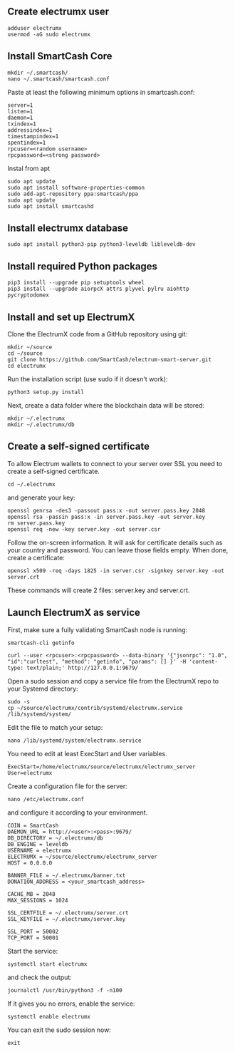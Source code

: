 ## Create electrumx user

```
adduser electrumx
usermod -aG sudo electrumx
```

## Install SmartCash Core

```
mkdir ~/.smartcash/
nano ~/.smartcash/smartcash.conf
```

Paste at least the following minimum options in smartcash.conf:

```
server=1
listen=1
daemon=1
txindex=1
addressindex=1
timestampindex=1
spentindex=1
rpcuser=<random username>
rpcpassword=<strong password>
```

Instal from apt

```
sudo apt update
sudo apt install software-properties-common
sudo add-apt-repository ppa:smartcash/ppa
sudo apt update
sudo apt install smartcashd
```

## Install electrumx database

```
sudo apt install python3-pip python3-leveldb libleveldb-dev
```

## Install required Python packages

```
pip3 install --upgrade pip setuptools wheel
pip3 install --upgrade aiorpcX attrs plyvel pylru aiohttp pycryptodomex
```

## Install and set up ElectrumX

Clone the ElectrumX code from a GitHub repository using git:

```
mkdir ~/source
cd ~/source
git clone https://github.com/SmartCash/electrum-smart-server.git
cd electrumx
```

Run the installation script (use sudo if it doesn't work):

```
python3 setup.py install
```

Next, create a data folder where the blockchain data will be stored:

```
mkdir ~/.electrumx
mkdir ~/.electrumx/db
```


## Create a self-signed certificate

To allow Electrum wallets to connect to your server over SSL you need to create a self-signed certificate.

```
cd ~/.electrumx
```

and generate your key:

```
openssl genrsa -des3 -passout pass:x -out server.pass.key 2048
openssl rsa -passin pass:x -in server.pass.key -out server.key
rm server.pass.key
openssl req -new -key server.key -out server.csr
```

Follow the on-screen information. It will ask for certificate details such as your country and password. You can leave those fields empty.
When done, create a certificate:

```
openssl x509 -req -days 1825 -in server.csr -signkey server.key -out server.crt
```

These commands will create 2 files: server.key and server.crt.


## Launch ElectrumX as service

First, make sure a fully validating SmartCash node is running:

```
smartcash-cli getinfo
```
```
curl --user <rpcuser>:<rpcpassword> --data-binary '{"jsonrpc": "1.0", "id":"curltest", "method": "getinfo", "params": [] }' -H 'content-type: text/plain;' http://127.0.0.1:9679/
```

Open a sudo session and copy a service file from the ElectrumX repo to your Systemd directory:

```
sudo -s
cp ~/source/electrumx/contrib/systemd/electrumx.service /lib/systemd/system/
```

Edit the file to match your setup:

```
nano /lib/systemd/system/electrumx.service
```

You need to edit at least ExecStart and User variables.

```
ExecStart=/home/electrumx/source/electrumx/electrumx_server
User=electrumx
```

Create a configuration file for the server:

```
nano /etc/electrumx.conf
```

and configure it according to your environment.

```
COIN = SmartCash
DAEMON_URL = http://<user>:<pass>:9679/
DB_DIRECTORY = ~/.electrumx/db
DB_ENGINE = leveldb
USERNAME = electrumx
ELECTRUMX = ~/source/electrumx/electrumx_server
HOST = 0.0.0.0

BANNER_FILE = ~/.electrumx/banner.txt
DONATION_ADDRESS = <your_smartcash_address>

CACHE_MB = 2048
MAX_SESSIONS = 1024

SSL_CERTFILE = ~/.electrumx/server.crt
SSL_KEYFILE = ~/.electrumx/server.key

SSL_PORT = 50002
TCP_PORT = 50001
```

Start the service:

```
systemctl start electrumx
```

and check the output:

```
journalctl /usr/bin/python3 -f -n100
```

If it gives you no errors, enable the service:

```
systemctl enable electrumx
```

You can exit the sudo session now:

```
exit
```
